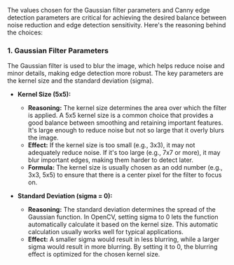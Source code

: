 The values chosen for the Gaussian filter parameters and Canny edge detection parameters are critical for achieving the desired balance between noise reduction and edge detection sensitivity. Here's the reasoning behind the choices:

### 1. **Gaussian Filter Parameters**

The Gaussian filter is used to blur the image, which helps reduce noise and minor details, making edge detection more robust. The key parameters are the kernel size and the standard deviation (sigma).

- **Kernel Size (5x5):**
  - **Reasoning:** The kernel size determines the area over which the filter is applied. A 5x5 kernel size is a common choice that provides a good balance between smoothing and retaining important features. It's large enough to reduce noise but not so large that it overly blurs the image.
  - **Effect:** If the kernel size is too small (e.g., 3x3), it may not adequately reduce noise. If it's too large (e.g., 7x7 or more), it may blur important edges, making them harder to detect later.
  - **Formula:** The kernel size is usually chosen as an odd number (e.g., 3x3, 5x5) to ensure that there is a center pixel for the filter to focus on.

- **Standard Deviation (sigma = 0):**
  - **Reasoning:** The standard deviation determines the spread of the Gaussian function. In OpenCV, setting sigma to 0 lets the function automatically calculate it based on the kernel size. This automatic calculation usually works well for typical applications.
  - **Effect:** A smaller sigma would result in less blurring, while a larger sigma would result in more blurring. By setting it to 0, the blurring effect is optimized for the chosen kernel size.
